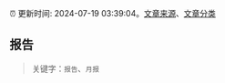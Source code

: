 :alarm_clock: 更新时间: 2024-07-19 03:39:04。[文章来源](/README.md)、[文章分类](/TAGS.md)

## 报告


> 关键字：`报告`、`月报`



